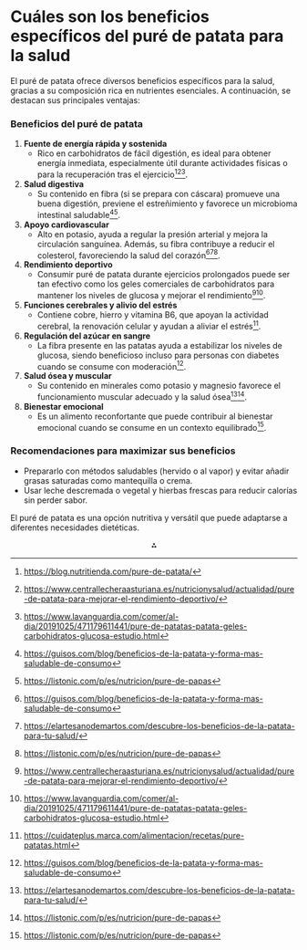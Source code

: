 # Cuáles son los beneficios específicos del puré de patata para la salud

El puré de patata ofrece diversos beneficios específicos para la salud, gracias a su composición rica en nutrientes esenciales. A continuación, se destacan sus principales ventajas:

### **Beneficios del puré de patata**

1. **Fuente de energía rápida y sostenida**
    - Rico en carbohidratos de fácil digestión, es ideal para obtener energía inmediata, especialmente útil durante actividades físicas o para la recuperación tras el ejercicio[^4][^6][^7].
2. **Salud digestiva**
    - Su contenido en fibra (si se prepara con cáscara) promueve una buena digestión, previene el estreñimiento y favorece un microbioma intestinal saludable[^1][^5].
3. **Apoyo cardiovascular**
    - Alto en potasio, ayuda a regular la presión arterial y mejora la circulación sanguínea. Además, su fibra contribuye a reducir el colesterol, favoreciendo la salud del corazón[^1][^3][^5].
4. **Rendimiento deportivo**
    - Consumir puré de patata durante ejercicios prolongados puede ser tan efectivo como los geles comerciales de carbohidratos para mantener los niveles de glucosa y mejorar el rendimiento[^6][^7].
5. **Funciones cerebrales y alivio del estrés**
    - Contiene cobre, hierro y vitamina B6, que apoyan la actividad cerebral, la renovación celular y ayudan a aliviar el estrés[^2].
6. **Regulación del azúcar en sangre**
    - La fibra presente en las patatas ayuda a estabilizar los niveles de glucosa, siendo beneficioso incluso para personas con diabetes cuando se consume con moderación[^1].
7. **Salud ósea y muscular**
    - Su contenido en minerales como potasio y magnesio favorece el funcionamiento muscular adecuado y la salud ósea[^3][^5].
8. **Bienestar emocional**
    - Es un alimento reconfortante que puede contribuir al bienestar emocional cuando se consume en un contexto equilibrado[^5].

### **Recomendaciones para maximizar sus beneficios**

- Prepararlo con métodos saludables (hervido o al vapor) y evitar añadir grasas saturadas como mantequilla o crema.
- Usar leche descremada o vegetal y hierbas frescas para reducir calorías sin perder sabor.

El puré de patata es una opción nutritiva y versátil que puede adaptarse a diferentes necesidades dietéticas.

<div style="text-align: center">⁂</div>

[^1]: https://guisos.com/blog/beneficios-de-la-patata-y-forma-mas-saludable-de-consumo

[^2]: https://cuidateplus.marca.com/alimentacion/recetas/pure-patatas.html

[^3]: https://elartesanodemartos.com/descubre-los-beneficios-de-la-patata-para-tu-salud/

[^4]: https://blog.nutritienda.com/pure-de-patata/

[^5]: https://listonic.com/p/es/nutricion/pure-de-papas

[^6]: https://www.centrallecheraasturiana.es/nutricionysalud/actualidad/pure-de-patata-para-mejorar-el-rendimiento-deportivo/

[^7]: https://www.lavanguardia.com/comer/al-dia/20191025/471179611441/pure-de-patatas-patata-geles-carbohidratos-glucosa-estudio.html

[^8]: https://frusangar.com/los-beneficios-de-una-buena-crema-de-patata/

